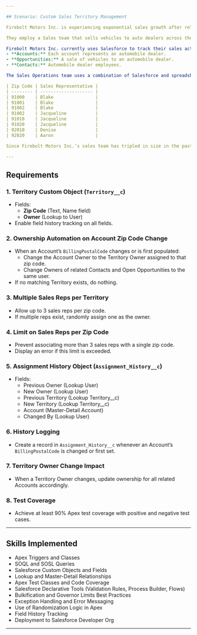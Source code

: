 ```yaml
---

## Scenario: Custom Sales Territory Management

Firebolt Motors Inc. is experiencing exponential sales growth after releasing their hit Model F solar powered sports car.

They employ a Sales team that sells vehicles to auto dealers across the United States. Each sales representative has a territory of one or more zip codes. Sales reps own the relationship with all auto dealers in their zip code territories.

Firebolt Motors Inc. currently uses Salesforce to track their sales activities, including:
- **Accounts:** Each account represents an automobile dealer.
- **Opportunities:** A sale of vehicles to an automobile dealer.
- **Contacts:** Automobile dealer employees.

The Sales Operations team uses a combination of Salesforce and spreadsheets to manage each sales rep’s territory. They are manually setting the Account Owner field to the sales rep’s User record when the Account’s Zip Code belongs to the sales rep. Currently, a list of zip codes and their sales rep is stored in spreadsheet that looks like this:

| Zip Code | Sales Representative |
| -------- | -------------------- |
| 91000    | Blake                |
| 91001    | Blake                |
| 91002    | Blake                |
| 91002    | Jacqueline           |
| 91010    | Jacqueline           |
| 91020    | Jacqueline           |
| 92010    | Denise               |
| 92020    | Aaron                |

Since Firebolt Motors Inc.’s sales team has tripled in size in the past year, the Sales Operations team is having trouble keeping up with all the sales territory changes. This process must be automated!

---
```


## Requirements

### 1. Territory Custom Object (`Territory__c`)
- Fields:
  - **Zip Code** (Text, Name field)
  - **Owner** (Lookup to User)
- Enable field history tracking on all fields.

### 2. Ownership Automation on Account Zip Code Change
- When an Account’s `BillingPostalCode` changes or is first populated:
  - Change the Account Owner to the Territory Owner assigned to that zip code.
  - Change Owners of related Contacts and Open Opportunities to the same user.
- If no matching Territory exists, do nothing.

### 3. Multiple Sales Reps per Territory
- Allow up to 3 sales reps per zip code.
- If multiple reps exist, randomly assign one as the owner.

### 4. Limit on Sales Reps per Zip Code
- Prevent associating more than 3 sales reps with a single zip code.
- Display an error if this limit is exceeded.

### 5. Assignment History Object (`Assignment_History__c`)
- Fields:
  - Previous Owner (Lookup User)
  - New Owner (Lookup User)
  - Previous Territory (Lookup Territory__c)
  - New Territory (Lookup Territory__c)
  - Account (Master-Detail Account)
  - Changed By (Lookup User)

### 6. History Logging
- Create a record in `Assignment_History__c` whenever an Account’s `BillingPostalCode` is changed or first set.

### 7. Territory Owner Change Impact
- When a Territory Owner changes, update ownership for all related Accounts accordingly.

### 8. Test Coverage
- Achieve at least 90% Apex test coverage with positive and negative test cases.

---

## Skills Implemented

- Apex Triggers and Classes  
- SOQL and SOSL Queries  
- Salesforce Custom Objects and Fields  
- Lookup and Master-Detail Relationships  
- Apex Test Classes and Code Coverage  
- Salesforce Declarative Tools (Validation Rules, Process Builder, Flows)  
- Bulkification and Governor Limits Best Practices  
- Exception Handling and Error Messaging  
- Use of Randomization Logic in Apex  
- Field History Tracking  
- Deployment to Salesforce Developer Org  

---
